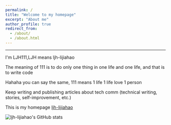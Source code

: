 ```yaml
---
permalink: /
title: "Welcome to my homepage"
excerpt: "About me"
author_profile: true
redirect_from: 
  - /about/
  - /about.html
---
```


** **  

 I'm LJH111,LJH means ljh-lijiahao
 
 The meaning of 111 is to do only one thing in one life and one life, and that is to write code
 
 Hahaha you can say the same, 111 means 1 life 1 life love 1 person
 
 Keep writing and publishing articles about tech comm (technical writing, stories, self-improvement, etc.)
 
 This is my homepage [ljh-lijiahao](https://ljh-lijiahao.github.io)
 
 
 ![ljh-lijiahao's GitHub stats](https://github-readme-stats.vercel.app/api?username=ljh-lijiahao&show_icons=true&theme=flag-india)
 




